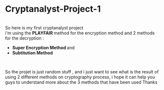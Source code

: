 # Cryptanalyst-Project-1
<br>
So here is my first cryptanalyst project <br>
i'm using the <b> PLAYFAIR </b> method for the encryption method and 2 methods for the decryption : <br>
<ul> <li><b> Super Encryption Method </b> and </li> <li><b> Subtitution Method </b></li></ul> <br>
<p>So the projet is just random stuff , and i just want to see what is the result of using 2 different methods on cryptography process, i hope it can help you guys to understand more about the 3 methods that have been used Thanks</p>
